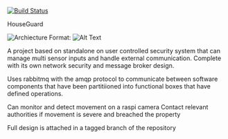 [![Build Status](https://dev.azure.com/simoncrowther95/simoncrowther95/_apis/build/status/Rubber-Duck-999.HouseGuard?branchName=master)](https://dev.azure.com/simoncrowther95/simoncrowther95/_build/latest?definitionId=6&branchName=master)


HouseGuard

![Archiecture](/images/architecture.jpeg)
Format: ![Alt Text](url)

A project based on standalone on user controlled security system that can manage multi sensor inputs and handle external communication. Complete with its own network security and message broker design. 

Uses rabbitmq with the amqp protocol to communicate between software components that have been partitiioned into functional boxes that have defined operations.

Can monitor and detect movement on a raspi camera
Contact relevant authorities if movement is severe and breached the property

Full design is attached in a tagged branch of the repository
